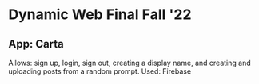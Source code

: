 # Dynamic Web Final Fall '22

## App: Carta
Allows: sign up, login, sign out, creating a display name, and creating and uploading posts from a random prompt.
Used: Firebase
